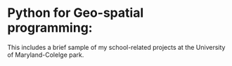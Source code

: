 # Python for Geo-spatial programming:

This includes a brief sample of my school-related projects at the University of Maryland-Colelge park.
